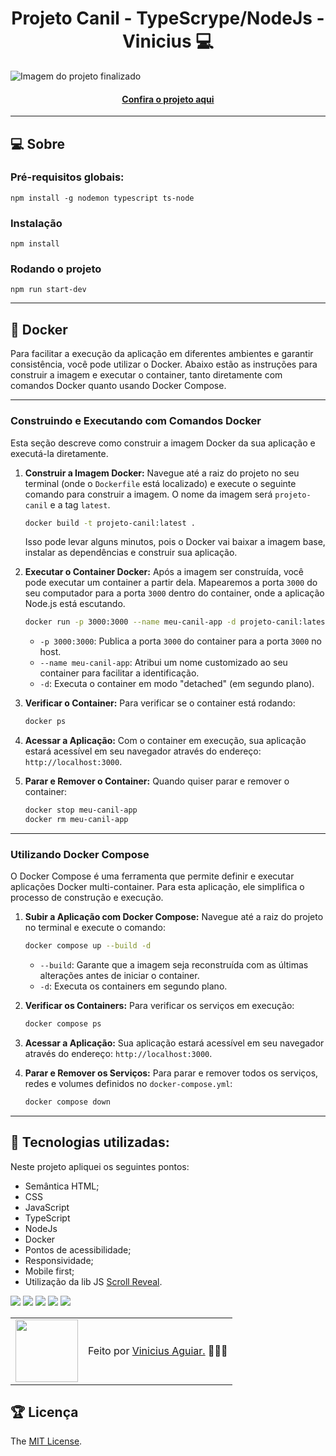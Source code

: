 <h1 align="center">Projeto Canil - TypeScrype/NodeJs - Vinicius 💻</h1>

![Imagem do projeto finalizado](/public/images/projetocanil.gif)

<h4 align="center"><a href="https://node-ts-canil-vinimax001-viniciusdevs-projects.vercel.app/" target="_blank">Confira o projeto aqui</a></h4>

---

## 💻 Sobre

### Pré-requisitos globais:
`npm install -g nodemon typescript ts-node`

### Instalação
`npm install`

### Rodando o projeto
`npm run start-dev`

---

## 🐳 Docker

Para facilitar a execução da aplicação em diferentes ambientes e garantir consistência, você pode utilizar o Docker. Abaixo estão as instruções para construir a imagem e executar o container, tanto diretamente com comandos Docker quanto usando Docker Compose.

---

### Construindo e Executando com Comandos Docker

Esta seção descreve como construir a imagem Docker da sua aplicação e executá-la diretamente.

1.  **Construir a Imagem Docker:**
    Navegue até a raiz do projeto no seu terminal (onde o `Dockerfile` está localizado) e execute o seguinte comando para construir a imagem. O nome da imagem será `projeto-canil` e a tag `latest`.

    ```bash
    docker build -t projeto-canil:latest .
    ```

    Isso pode levar alguns minutos, pois o Docker vai baixar a imagem base, instalar as dependências e construir sua aplicação.

2.  **Executar o Container Docker:**
    Após a imagem ser construída, você pode executar um container a partir dela. Mapearemos a porta `3000` do seu computador para a porta `3000` dentro do container, onde a aplicação Node.js está escutando.

    ```bash
    docker run -p 3000:3000 --name meu-canil-app -d projeto-canil:latest
    ```

    * `-p 3000:3000`: Publica a porta `3000` do container para a porta `3000` no host.
    * `--name meu-canil-app`: Atribui um nome customizado ao seu container para facilitar a identificação.
    * `-d`: Executa o container em modo "detached" (em segundo plano).

3.  **Verificar o Container:**
    Para verificar se o container está rodando:

    ```bash
    docker ps
    ```

4.  **Acessar a Aplicação:**
    Com o container em execução, sua aplicação estará acessível em seu navegador através do endereço: `http://localhost:3000`.

5.  **Parar e Remover o Container:**
    Quando quiser parar e remover o container:

    ```bash
    docker stop meu-canil-app
    docker rm meu-canil-app
    ```

---

### Utilizando Docker Compose

O Docker Compose é uma ferramenta que permite definir e executar aplicações Docker multi-container. Para esta aplicação, ele simplifica o processo de construção e execução.

1.  **Subir a Aplicação com Docker Compose:**
    Navegue até a raiz do projeto no terminal e execute o comando:

    ```bash
    docker compose up --build -d
    ```

    * `--build`: Garante que a imagem seja reconstruída com as últimas alterações antes de iniciar o container.
    * `-d`: Executa os containers em segundo plano.

2.  **Verificar os Containers:**
    Para verificar os serviços em execução:

    ```bash
    docker compose ps
    ```

3.  **Acessar a Aplicação:**
    Sua aplicação estará acessível em seu navegador através do endereço: `http://localhost:3000`.

4.  **Parar e Remover os Serviços:**
    Para parar e remover todos os serviços, redes e volumes definidos no `docker-compose.yml`:

    ```bash
    docker compose down
    ```

---

## 🧠 Tecnologias utilizadas:

Neste projeto apliquei os seguintes pontos:
+ Semântica HTML;
+ CSS
+ JavaScript
+ TypeScript
+ NodeJs
+ Docker
+ Pontos de acessibilidade;
+ Responsividade;
+ Mobile first;
+ Utilização da lib JS <a href="https://scrollrevealjs.org">Scroll Reveal</a>.

<div>
    <img src="https://img.shields.io/badge/HTML5-E34F26?style=for-the-badge&logo=html5&logoColor=white" />
    <img src="https://img.shields.io/badge/CSS3-1572B6?style=for-the-badge&logo=css3&logoColor=white" />
    <img src="https://img.shields.io/badge/JavaScript-F7DF1E?style=for-the-badge&logo=javascript&logoColor=black" />
    <img src="https://img.shields.io/badge/TypeScript-007ACC?style=for-the-badge&logo=typescript&logoColor=white" />
    <img src="https://img.shields.io/badge/node.js-6DA55F?style=for-the-badge&logo=node.js&logoColor=white" />
</div>

<table>
  <tr>
    <td>
      <img src="https://github.com/vinimax001.png" width="100px" />
    </td>
    <td>
      Feito por <a href="https://github.com/vinimax001">Vinicius Aguiar.</a> 🙋🏿‍♂️
    </td>
  </tr>
</table>

## 🏆 Licença

The [MIT License](./LICENSE).
